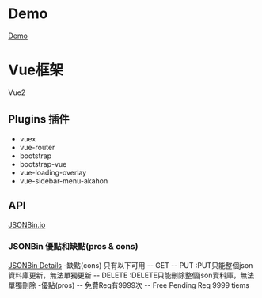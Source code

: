 # Demo
[Demo](https://justin880929.github.io/Vue2_RWM_Demo/#/home/allProds)
# Vue框架
Vue2
## Plugins 插件
- vuex
- vue-router
- bootstrap
- bootstrap-vue
- vue-loading-overlay
- vue-sidebar-menu-akahon
## API
[JSONBin.io](https://jsonbin.io/)
### JSONBin 優點和缺點(pros & cons)
[JSONBin Details](https://jsonbin.io/api-reference/bins/get-started)
-缺點(cons)
只有以下可用
-- GET
-- PUT    :PUT只能整個json資料庫更新，無法單獨更新
-- DELETE :DELETE只能刪除整個json資料庫，無法單獨刪除
-優點(pros)
-- 免費Req有9999次
-- Free Pending Req 9999 tiems
